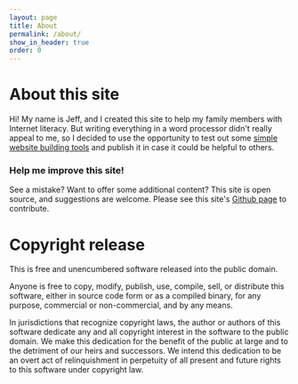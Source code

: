 ```yaml
---
layout: page
title: About
permalink: /about/
show_in_header: true
order: 0
---
```


# About this site

Hi! My name is Jeff, and I created this site to help my family members with Internet literacy. But writing everything in a word processor didn't really appeal to me, so I decided to use the opportunity to test out some [simple website building tools](https://jekyllrb.com) and publish it in case it could be helpful to others.

### Help me improve this site!

See a mistake? Want to offer some additional content? This site is open source, and suggestions are welcome. Please see this site's [Github page](https://github.com/jeffrosenberg/how-to-use-the-internet) to contribute.

# Copyright release

This is free and unencumbered software released into the public domain.

Anyone is free to copy, modify, publish, use, compile, sell, or
distribute this software, either in source code form or as a compiled
binary, for any purpose, commercial or non-commercial, and by any
means.

In jurisdictions that recognize copyright laws, the author or authors
of this software dedicate any and all copyright interest in the
software to the public domain. We make this dedication for the benefit
of the public at large and to the detriment of our heirs and
successors. We intend this dedication to be an overt act of
relinquishment in perpetuity of all present and future rights to this
software under copyright law.